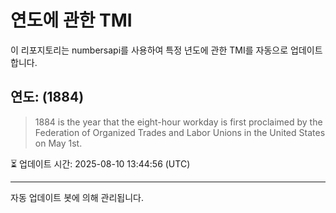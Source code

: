 
# 연도에 관한 TMI

이 리포지토리는 numbersapi를 사용하여 특정 년도에 관한 TMI를 자동으로 업데이트합니다.

## 연도: (1884)
> 1884 is the year that the eight-hour workday is first proclaimed by the Federation of Organized Trades and Labor Unions in the United States on May 1st.

⏳ 업데이트 시간: 2025-08-10 13:44:56 (UTC)

---
자동 업데이트 봇에 의해 관리됩니다.
